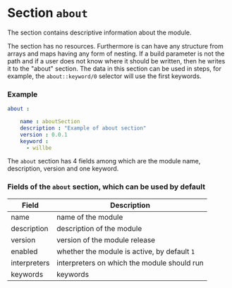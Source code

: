 # Section <code>about</code>

The section contains descriptive information about the module.

The section has no resources. Furthermore is can have any structure from arrays and maps having any form of nesting. If a build parameter is not the path and if a user does not know where it should be written, then he writes it to the "about" section. The data in this section can be used in steps, for example, the `about::keyword/0` selector will use the first keywords.

### Example

```yaml
about :

    name : aboutSection
    description : "Example of about section"
    version : 0.0.1
    keyword :
      - willbe

```

The `about` section has 4 fields among which are the module name, description, version and one keyword.

### Fields of the `about` section, which can be used by default

| Field          | Description                                    |
|----------------|-----------------------------------------|
| name           | name of the module                           |
| description    | description of the module                             |
| version        | version of the module release                    |
| enabled        | whether the module is active, by default `1` |
| interpreters   | interpreters on which the module should run     |
| keywords       | keywords                          |  
